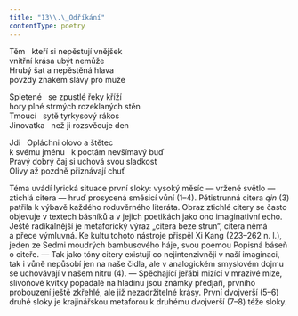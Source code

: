 ```yaml
---
title: "13\\.\_Odříkání"
contentType: poetry
---
```


<section>

Těm   kteří si nepěstují vnějšek  
vnitřní krása ubýt nemůže  
Hrubý šat a nepěstěná hlava  
povždy znakem slávy pro muže

</section>

<section>

Spletené   se zpustlé řeky kříží  
hory plné strmých rozeklaných stěn  
Tmoucí   sytě tyrkysový rákos  
Jinovatka   než ji rozsvěcuje den

</section>

<section>

Jdi   Opláchni olovo a štětec  
k svému jménu   k poctám nevšímavý buď  
Pravý dobrý čaj si uchová svou sladkost  
Olivy až pozdně přiznávají chuť

</section>


<section>

Téma uvádí lyrická situace první sloky: vysoký měsíc — vržené světlo — ztichlá citera — hruď prosycená směsicí vůní (1–4). Pětistrunná citera _qin_ (3) patřila k výbavě každého roduvěrného literáta. Obraz ztichlé citery se často objevuje v textech básníků a v jejich poetikách jako ono imaginativní echo. Ještě radikálnější je metaforický výraz „citera beze strun“, citera němá a přece výmluvná. Ke kultu tohoto nástroje přispěl Xi Kang (223–262 n. l.), jeden ze Sedmi moudrých bambusového háje, svou poemou Popisná báseň o citeře. — Tak jako tóny citery existují co nejintenzivněji v naší imaginaci, tak i vůně nepůsobí jen na naše čidla, ale v analogickém smyslovém dojmu se uchovávají v našem nitru (4). — Spěchající jeřábi mizící v mrazivé mlze, slivoňové kvítky popadalé na hladinu jsou známky předjaří, prvního probouzení ještě zkřehlé, ale již nezadržitelné krásy. První dvojverší (5–6) druhé sloky je krajinářskou metaforou k druhému dvojverší (7–8) téže sloky.

</section>
